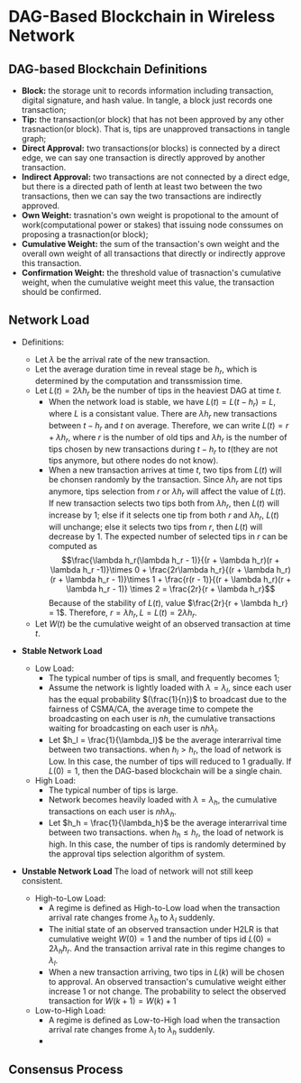 # DAG-Based Blockchain in Wireless Network

## DAG-based Blockchain Definitions

* **Block:** the storage unit to records information including transaction, digital signature, and hash value. In tangle, a block just records one transaction;
* **Tip:** the transaction(or block) that has not been approved by any other trasnaction(or block). That is, tips are unapproved transactions in tangle graph;
* **Direct Approval:** two transactions(or blocks) is connected by a direct edge, we can say one transaction is directly approved by another transaction.
* **Indirect Approval:** two transactions are not connected by a direct edge, but there is a directed path of lenth at least two between the two transactions, then we can say the two transactions are indirectly approved.
* **Own Weight:** trasnation's own weight is propotional to the amount of work(computational power or stakes) that issuing node conssumes on proposing a trasnaction(or block);
* **Cumulative Weight:** the sum of the transaction's own weight  and the overall own weight of all transactions that directly or indirectly approve this transaction.
* **Confirmation Weight:** the threshold value of trasnaction's cumulative weight, when the cumulative weight meet this value, the transaction should be confirmed.

## Network Load

* Definitions:
  * Let $\lambda$ be the arrival rate of the new transaction.
  * Let the average duration time in reveal stage be $h_r$, which is determined by the computation and transsmission time.
  * Let $L(t) = 2\lambda h_r$ be the number of tips in the heaviest DAG at time $t$.
      * When the network load is stable, we have $L(t) = L(t-h_r) = L$, where $L$ is a consistant value. There are $\lambda h_r$ new transactions between $t - h_r$ and $t$ on average. Therefore, we can write $L(t) = r + \lambda h_r$, where $r$ is the number of old tips and $\lambda h_r$ is the number of tips chosen by new transactions during $t-h_r$ to $t$(they are not tips anymore, but othere nodes do not know).
      * When a new transaction arrives at time $t$, two tips from $L(t)$ will be chonsen randomly by the transaction. Since $\lambda h_r$ are not tips anymore, tips selection from $r$ or $\lambda h_r$ will affect the value of $L(t)$. If new transaction selects two tips both from $\lambda h_r$, then $L(t)$ will increase by $1$; else if it selects one tip from both $r$ and $\lambda h_r$, $L(t)$ will unchange; else it selects two tips from $r$, then $L(t)$ will decrease by $1$. The expected number of selected tips in $r$ can be computed as $$\frac{\lambda h_r(\lambda h_r - 1)}{(r + \lambda h_r)(r + \lambda h_r -1)}\times 0 + \frac{2r\lambda h_r}{(r + \lambda h_r)(r + \lambda h_r - 1)}\times 1 + \frac{r(r - 1)}{(r + \lambda h_r)(r + \lambda h_r - 1)} \times 2 = \frac{2r}{r + \lambda h_r}$$
        Because of the stability of $L(t)$, value $\frac{2r}{r + \lambda h_r} = 1$. Therefore, $r = \lambda h_r, L = L(t) = 2\lambda h_r$.
  * Let $W(t)$ be the cumulative weight of an observed transaction at time $t$.

* **Stable Network Load**
    * Low Load: 
      * The typical number of tips is small, and frequently becomes $1$;
      * Assume the network is lightly loaded with $\lambda = \lambda_l$,  since each user has the equal probability $(\frac{1}{n})$ to broadcast due to the fairness of CSMA/CA, the average time to compete the broadcasting on each user is $nh$, the  cumulative transactions waiting for broadcasting on each user is $nh\lambda_l$.
      * Let $h_l = \frac{1}{\lambda_l}$ be the average interarrival time between two transactions. when $h_l > h_r$, the load of network is Low. In this case, the number of tips will reduced to $1$ gradually. If $L(0) = 1$, then the DAG-based blockchain will be a single chain.
    * High Load: 
      * The typical number of tips is large.
      * Network becomes heavily loaded with $\lambda = \lambda_h$, the cumulative transactions on each user is $nh\lambda_h$.
      * Let $h_h = \frac{1}{\lambda_h}$ be the average interarrival time between two transactions. when $h_h \leq h_r$, the load of network is high. In this case, the number of tips is randomly determined by the approval tips selection algorithm of system.
* **Unstable Network Load**
  The load of network will not still keep consistent. 
    * High-to-Low Load: 
      * A regime is defined as High-to-Low load when the transaction arrival rate changes frome $\lambda_h$ to $\lambda_l$ suddenly. 
      * The initial state of an observed transaction under H2LR is that cumulative weight $W(0) = 1$ and the number of tips id $L(0) = 2\lambda_hh_r$. And the transaction arrival rate in this regime changes to $\lambda_l$.
      * When a new transaction arriving, two tips in $L(k)$ will be chosen to approval. An observed transaction's cumulative weight either increase $1$ or not change. The probability to select the observed transaction for $W(k+1) = W(k) + 1$
    * Low-to-High Load:
      * A regime is defined as Low-to-High load when the transaction arrival rate changes frome $\lambda_l$ to $\lambda_h$ suddenly.
      * 

## Consensus Process



